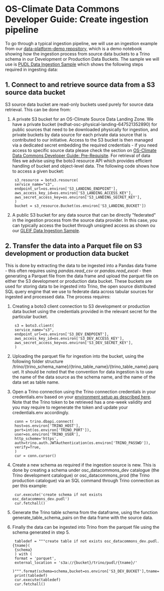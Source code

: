 # OS-Climate Data Commons Developer Guide: Create ingestion pipeline

To go through a typical ingestion pipeline, we will use an ingestion example from our [data-platform-demo repository](https://github.com/os-climate/data-platform-demo), which is a demo notebook showing how the ingestion process from source data buckets to a Trino schema in our Development or Production Data Buckets. The sample we will use is [PUDL Data Ingestion Sample](https://github.com/os-climate/data-platform-demo/blob/master/notebooks/pudl_ingestion_sample.ipynb) which shows the following steps required in ingesting data:

## 1. Connect to and retrieve source data from a S3 source data bucket

S3 source data bucket are read-only buckets used purely for source data retrieval. This can be done from:

1. A private S3 bucket for an OS-Climate Source Data Landing Zone. We have a private bucket (redhat-osc-physical-landing-647521352890) for public sources that need to be downloaded physically for ingestion, and private buckets by data source for each private data source that is contributed to our initiative. Access to the S3 bucket is then managed via a dedicated secret embedding the required credentials - if you need access to specific source data please check the section on [OS-Climate Data Commons Developer Guide: Pre-Requisite](./pre-requisite.md). For retrieval of data files we advise using the boto3 resource API which provides efficient handling of bucket and object-level data. The following code shows how to access a given bucket:

        s3_resource = boto3.resource(
        service_name="s3",
        endpoint_url=os.environ['S3_LANDING_ENDPOINT'],
        aws_access_key_id=os.environ['S3_LANDING_ACCESS_KEY'],
        aws_secret_access_key=os.environ['S3_LANDING_SECRET_KEY'],
        )
        bucket = s3_resource.Bucket(os.environ['S3_LANDING_BUCKET'])

2. A public S3 bucket for any data source that can be directly "federated" in the ingestion process from the source data provider. In this case, you can typically access the bucket through unsigned access as shown ou our [GLEIF Data Ingestion Sample](https://github.com/os-climate/data-platform-demo/blob/master/notebooks/gleif_ingestion_sample.ipynb).

## 2. Transfer the data into a Parquet file on S3 development or production data bucket

This is done by extracting the data to be ingested into a Pandas data frame - this often requires using *pandas.read_csv* or *pandas.read_excel* - then generating a Parquet file from the data frame and upload the parquet file on either the S3 development or production data bucket. These buckets are used for storing data to be ingested into Trino, the open source distributed SQL query engine that we use to federate data across tabular sources for ingested and processed data. The process requires:

1. Creating a boto3 client connection to S3 development or production data bucket using the credentials provided in the relevant secret for the particular bucket.

        s3 = boto3.client(
        service_name="s3",
        endpoint_url=os.environ['S3_DEV_ENDPOINT'],
        aws_access_key_id=os.environ['S3_DEV_ACCESS_KEY'],
        aws_secret_access_key=os.environ['S3_DEV_SECRET_KEY'],
        )

2. Uploading the parquet file for ingestion into the bucket, using the following folder structure /trino/{trino_schema_name}/{trino_table_name}/{trino_table_name}.parquet. It should be noted that the convention for data ingestion is to use the name of the data source as the schema name, and the name of the data set as table name.

3. Open a Trino connection using the Trino connection credentials in your credentials.env based on your [environment setup as described here](./setup-initial-environment.md). Note that the Trino token to be retrieved has a one-week validity and you may require to regenerate the token and update your credentials.env accordingly.

        conn = trino.dbapi.connect(
        host=os.environ['TRINO_HOST'],
        port=int(os.environ['TRINO_PORT']),
        user=os.environ['TRINO_USER'],
        http_scheme='https',
        auth=trino.auth.JWTAuthentication(os.environ['TRINO_PASSWD']),
        verify=True,
        )
        cur = conn.cursor()

4. Create a new schema as required if the ingestion source is new. This is done by creating a schema under osc_datacommons_dev catalogue (the Trino development catalogue) or osc_datacommons_prod (the Trino production catalogue) via an SQL command through Trino connection as per this example:

        cur.execute('create schema if not exists osc_datacommons_dev.pudl')
        cur.fetchall()

5. Generate the Trino table schema from the dataframe, using the function generate_table_schema_pairs on the data frame with the source data.

6. Finally the data can be ingested into Trino from the parquet file using the schema generated in step 5.

        tabledef = """create table if not exists osc_datacommons_dev.pudl.{tname}(
        {schema}
        ) with (
        format = 'parquet',
        external_location = 's3a://{bucket}/trino/pudl/{tname}/'
        )""".format(schema=schema,bucket=os.environ['S3_DEV_BUCKET'],tname=tablename)
        print(tabledef)
        cur.execute(tabledef)
        cur.fetchall()

